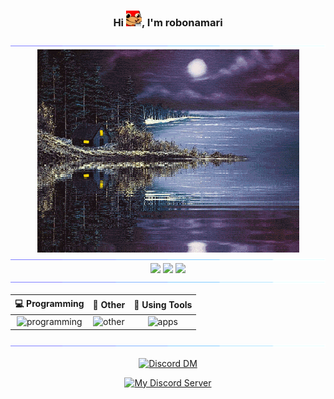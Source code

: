 <h3 align="center">
  Hi
  <img
    src="content/emojis/knuckles-coffee.png"
    alt="knuckles coffee emoji"
    width="25"
    height="25"
  />, I'm robonamari
</h1>

<div>
<img src="content/gifs/Color_bar.gif" alt="separator color bar" >

<div align="center">
  <img
    align="center"
    src="content/gifs/cabin.gif"
    alt="center"
    width="419"
    height="325"
  />
</div>

<img src="content/gifs/Color_bar.gif" alt="separator color bar" >

<div align="center">

<img src="https://github-readme-stats.vercel.app/api?username=robonamari&theme=transparent" />
<img src="https://github-readme-stats.vercel.app/api/top-langs/?username=robonamari&theme=transparent" />
<img src="https://github-profile-trophy.vercel.app/?username=robonamari&theme=onedark&no-bg=true&no-frame=true" />

</div>

<img src="content/gifs/Color_bar.gif" alt="separator color bar" >

<div align="center">

|                          💻 Programming                           |                             🔎 Other                              |                                           🧰 Using Tools                                            |
| :---------------------------------------------------------------: | :---------------------------------------------------------------: | :-------------------------------------------------------------------------------------------------: |
| ![programming](https://skillicons.dev/icons?i=py,html,css,nodejs) | ![other](https://skillicons.dev/icons?i=wordpress,sqlite,bots,md) | ![apps](https://skillicons.dev/icons?i=github,discord,powershell,vscode,cloudflare,workers,windows) |

</div>

<img src="content/gifs/Color_bar.gif" alt="separator color bar" >
</div>

<div align="center">

[![Discord DM](https://discord.c99.nl/widget/theme-3/891673434277445682.png)](https://discordapp.com/users/891673434277445682)

[![My Discord Server](https://discord.com/api/guilds/1044595742259556373/widget.png?style=banner2)](https://discord.gg/XEpFbnqrTq)

</div>
